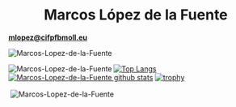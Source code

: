 <h1 align="center">Marcos López de la Fuente</h1>

**mlopez@cifpfbmoll.eu**




<p align="left"> <img src="https://komarev.com/ghpvc/?username=Marcos-Lopez-de-la-Fuente&label=Profile%20views&color=0e75b6&style=flat" alt="Marcos-Lopez-de-la-Fuente" /> </p>


<p><img align="left" src="https://github-readme-stats.vercel.app/api/top-langs?username=Marcos-Lopez-de-la-Fuente&show_icons=true&locale=en&layout=compact" alt="Marcos-Lopez-de-la-Fuente" /></p>

[![Top Langs](https://github-readme-stats.vercel.app/api/top-langs/?username=Marcos-Lopez-de-la-Fuente&title_color=FFA759&icon_color=FFD580&bg_color=1F2430&text_color=FFCC66&layout=compact)](https://github.com/anuraghazra/github-readme-stats) [![Marcos-Lopez-de-la-Fuente github stats](https://github-readme-stats.vercel.app/api?username=Marcos-Lopez-de-la-Fuente&hide=["prs","issues"]&show_icons=true&title_color=FFA759&icon_color=FFD580&bg_color=1F2430&text_color=FFCC66&layout=compact)](https://google.com/) [![trophy](https://github-profile-trophy.vercel.app/?username=Marcos-Lopez-de-la-Fuente&theme=onedark)](https://github.com/ryo-ma/github-profile-chalk)


<p>&nbsp;<img align="center" src="https://github-readme-stats.vercel.app/api?username=Marcos-Lopez-de-la-Fuente&show_icons=true&locale=en" alt="Marcos-Lopez-de-la-Fuente" /></p>
